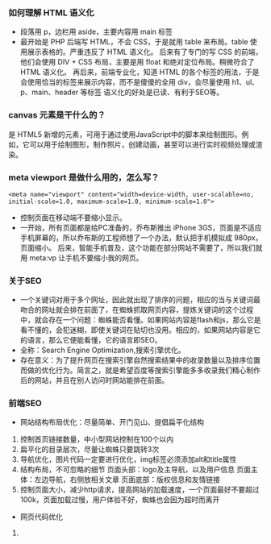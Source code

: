 ### 如何理解 HTML 语义化
- 段落用 p，边栏用 aside，主要内容用 main 标签
- 最开始是 PHP 后端写 HTML，不会 CSS，于是就用 table 来布局。table 使用展示表格的。严重违反了 HTML 语义化。
 后来有了专门的写 CSS 的前端，他们会使用 DIV + CSS 布局，主要是用 float 和绝对定位布局。稍微符合了 HTML 语义化。
 再后来，前端专业化，知道 HTML 的各个标签的用法，于是会使用恰当的标签来展示内容，而不是傻傻的全用 div，会尽量使用 h1、ul、p、main、header 等标签
 语义化的好处是已读、有利于SEO等。
 ### canvas 元素是干什么的？
 <canvas> 是 HTML5 新增的元素，可用于通过使用JavaScript中的脚本来绘制图形。例如，它可以用于绘制图形，制作照片，创建动画，甚至可以进行实时视频处理或渲染。
### meta viewport 是做什么用的，怎么写？
 `<meta name="viewport" content="width=device-width, user-scalable=no, initial-scale=1.0, maximum-scale=1.0, minimum-scale=1.0">`
 - 控制页面在移动端不要缩小显示。
 - 一开始，所有页面都是给PC准备的，乔布斯推出 iPhone 3GS，页面是不适应手机屏幕的，所以乔布斯的工程师想了一个办法，默认把手机模拟成 980px，页面缩小。
 后来，智能手机普及，这个功能在部分网站不需要了，所以我们就用 meta:vp 让手机不要缩小我的网页。
### 关于SEO
- 一个关键词对用于多个网址，因此就出现了排序的问题，相应的当与关键词最吻合的网址就会排在前面了，在蜘蛛抓取网页内容，提炼关键词的这个过程中，就会存在一个问题：蜘蛛能否看懂。如果网站内容是flash和js，那么它是看不懂的，会犯迷糊，即使关键词在贴切也没用。相应的，如果网站内容是它的语言，那么它便能看懂，它的语言即SEO。
- 全称：Search Engine Optimization,搜索引擎优化。
- 存在意义：为了提升网页在搜索引擎自然搜索结果中的收录数量以及排序位置而做的优化行为。简言之，就是希望百度等搜索引擎能多多收录我们精心制作后的网站，并且在别人访问时网站能排在前面。
### 前端SEO
- 网站结构布局优化：尽量简单、开门见山、提倡扁平化结构
 1. 控制首页链接数量，中小型网站控制在100个以内
 2. 扁平化的目录层次，尽量让蜘蛛只要跳转3次
 3. 导航优化，图片代码一定要进行优化，img标签必须添加alt和title属性
 4. 结构布局，不可忽略的细节 页面头部：logo及主导航，以及用户信息 页面主体：左边导航，右侧放相关文章 页面底部：版权信息和友情链接
 5. 控制页面大小，减少http请求，提高网站的加载速度，一个页面最好不要超过100k，页面加载过慢，用户体验不好，蜘蛛也会因为超时而离开
 - 网页代码优化
 1. <title>标题：只强调重点即可，尽量把重要的关键词放在前面
 2. <meta keywords>标签：关键词，列举出几个页面的重要关键字即可，切记过分堆砌
 3. <meta description>标签：网页描述，需要高度概括网页内容，切记不能太长，每个页面也要有所不同
 4. <body>里的标签：尽量让代码语义化，在适当的位置使用适当的标签，用正确的标签做正确的事
 5. <a>标签：页内链接要加title进行说明，外部链接需要加上el="nofollow"属性，告诉蜘蛛不要爬
 6. 正文标题要用`<h1>`标签，副标题用`<h2>`标签
 7. `<br>`标签只用于文本内容的换行
 8. 表格应该使用<caption>表格标题标签
 9. img应使用alt属性加以说明
 10. `<strong>\<em>`标签需要强调是使用
 11. 巧妙利用CSS布局，将重要内容的HTML代码放在最前面，优先让蜘蛛读取，进行内容关键词抓取
 12. 重要内容不要用JS输出，因为蜘蛛不认识
 13. 尽量少使用iframe框架，因为蜘蛛一般不会读取其中的内容
 14. 谨慎使用display:none;搜索引擎会过滤掉display:none其中的内容
 16. 不断精简代码
 17. js代码如果是操作DOM，尽量放在body结束标签之前，html代码之后
